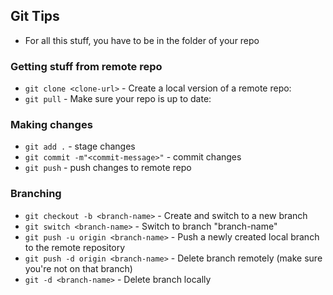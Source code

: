 ## Git Tips
- For all this stuff, you have to be in the folder of your repo

### Getting stuff from remote repo
- `git clone <clone-url>` - Create a local version of a remote repo: 
- `git pull` - Make sure your repo is up to date: 

### Making changes
- `git add .` - stage changes
- `git commit -m"<commit-message>"` - commit changes
- `git push` - push changes to remote repo

### Branching
- `git checkout -b <branch-name>` - Create and switch to a new branch 
- `git switch <branch-name>` - Switch to branch "branch-name"
- `git push -u origin <branch-name>` - Push a newly created local branch to the remote repository
- `git push -d origin <branch-name>` - Delete branch remotely (make sure you're not on that branch)
- `git -d <branch-name>` - Delete branch locally



